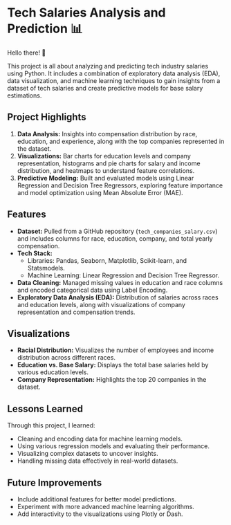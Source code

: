 # Tech Salaries Analysis and Prediction 📊

Hello there! 👋 

This project is all about analyzing and predicting tech industry salaries using Python. It includes a combination of exploratory data analysis (EDA), data visualization, and machine learning techniques to gain insights from a dataset of tech salaries and create predictive models for base salary estimations.  

## Project Highlights  

1. **Data Analysis:** Insights into compensation distribution by race, education, and experience, along with the top companies represented in the dataset.  
2. **Visualizations:** Bar charts for education levels and company representation, histograms and pie charts for salary and income distribution, and heatmaps to understand feature correlations.  
3. **Predictive Modeling:** Built and evaluated models using Linear Regression and Decision Tree Regressors, exploring feature importance and model optimization using Mean Absolute Error (MAE).  

## Features  

- **Dataset:** Pulled from a GitHub repository (`tech_companies_salary.csv`) and includes columns for race, education, company, and total yearly compensation.  
- **Tech Stack:**  
  - Libraries: Pandas, Seaborn, Matplotlib, Scikit-learn, and Statsmodels.  
  - Machine Learning: Linear Regression and Decision Tree Regressor.  
- **Data Cleaning:** Managed missing values in education and race columns and encoded categorical data using Label Encoding.  
- **Exploratory Data Analysis (EDA):** Distribution of salaries across races and education levels, along with visualizations of company representation and compensation trends.  

## Visualizations  

- **Racial Distribution:** Visualizes the number of employees and income distribution across different races.  
- **Education vs. Base Salary:** Displays the total base salaries held by various education levels.  
- **Company Representation:** Highlights the top 20 companies in the dataset.  

## Lessons Learned  

Through this project, I learned:  
- Cleaning and encoding data for machine learning models.  
- Using various regression models and evaluating their performance.  
- Visualizing complex datasets to uncover insights.  
- Handling missing data effectively in real-world datasets.  

## Future Improvements  

- Include additional features for better model predictions.  
- Experiment with more advanced machine learning algorithms.  
- Add interactivity to the visualizations using Plotly or Dash.  

